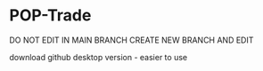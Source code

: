 # POP-Trade

DO NOT EDIT IN MAIN BRANCH
CREATE NEW BRANCH AND EDIT

download github desktop version - easier to use
